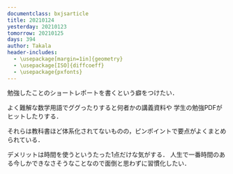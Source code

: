 ```yaml
---
documentclass: bxjsarticle
title: 20210124
yesterday: 20210123
tomorrow: 20210125
days: 394
author: Takala
header-includes:
  - \usepackage[margin=1in]{geometry}
  - \usepackage[ISO]{diffcoeff}
  - \usepackage{pxfonts}
---
```




勉強したことのショートレポートを書くという癖をつけたい．


よく難解な数学用語でググったりすると何者かの講義資料や
学生の勉強PDFがヒットしたりする．


それらは教科書ほど体系化されてないものの，ピンポイントで要点がよくまとめられている．



デメリットは時間を使うというたった1点だけな気がする．
人生で一番時間のある今しかできなさそうなことなので面倒と思わずに習慣化したい．